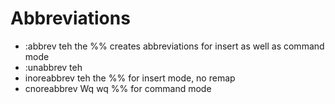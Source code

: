# Abbreviations 
* :abbrev teh the 
%% creates abbreviations for insert as well as command mode
* :unabbrev teh 
* inoreabbrev teh the
%% for insert mode, no remap
* cnoreabbrev Wq wq
%% for command mode


